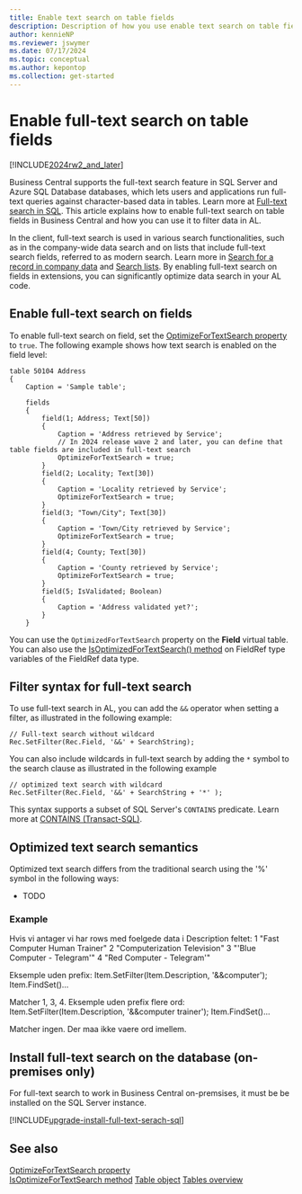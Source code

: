```yaml
---
title: Enable text search on table fields
description: Description of how you use enable text search on table fields.
author: kennieNP
ms.reviewer: jswymer
ms.date: 07/17/2024
ms.topic: conceptual
ms.author: kepontop
ms.collection: get-started
---
```

# Enable full-text search on table fields

[!INCLUDE[2024rw2_and_later](includes/2024rw2_and_later.md)]

Business Central supports the full-text search feature in SQL Server and Azure SQL Database databases, which lets users and applications run full-text queries against character-based data in tables. Learn more at [Full-text search in SQL](/sql/relational-databases/search/full-text-search). This article explains how to enable full-text search on table fields in Business Central and how you can use it to filter data in AL.

In the client, full-text search is used in various search functionalities, such as in the company-wide data search and on lists that include full-text search fields, referred to as modern search. Learn more in [Search for a record in company data](/dynamics365/business-central/ui-search-data) and [Search lists](/dynamics365/business-central/ui-enter-criteria-filters#searching). By enabling full-text search on fields in extensions, you can significantly optimize data search in your AL code.

## Enable full-text search on fields

To enable full-text search on field, set the [OptimizeForTextSearch property](properties/devenv-optimizefortextsearch-property.md) to `true`. The following example shows how text search is enabled on the field level:

```AL
table 50104 Address
{
    Caption = 'Sample table';

    fields
    {
        field(1; Address; Text[50])
        {
            Caption = 'Address retrieved by Service';
            // In 2024 release wave 2 and later, you can define that table fields are included in full-text search
            OptimizeForTextSearch = true;
        }
        field(2; Locality; Text[30])
        {
            Caption = 'Locality retrieved by Service';
            OptimizeForTextSearch = true;
        }
        field(3; "Town/City"; Text[30])
        {
            Caption = 'Town/City retrieved by Service';
            OptimizeForTextSearch = true;            
        }
        field(4; County; Text[30])
        {
            Caption = 'County retrieved by Service';
            OptimizeForTextSearch = true;
        }
        field(5; IsValidated; Boolean)
        {
            Caption = 'Address validated yet?';
        }        
    }
```

You can use the `OptimizedForTextSearch` property on the **Field** virtual table. You can also use the [IsOptimizedForTextSearch() method](methods-auto/fieldref/fieldref-isoptimizedfortextsearch-method.md) on FieldRef type variables of the FieldRef data type.


## Filter syntax for full-text search

To use full-text search in AL, you can add the `&&` operator when setting a filter, as illustrated in the following example: 

```AL
// Full-text search without wildcard
Rec.SetFilter(Rec.Field, '&&' + SearchString);
```

You can also include wildcards in full-text search by adding the `*` symbol to the search clause as illustrated in the following example 

```AL
// optimized text search with wildcard
Rec.SetFilter(Rec.Field, '&&' + SearchString + '*' ); 
```

This syntax supports a subset of SQL Server's `CONTAINS` predicate. Learn more at [CONTAINS (Transact-SQL)](/sql/t-sql/queries/contains-transact-sql).

## Optimized text search semantics

Optimized text search differs from the traditional search using the '%' symbol in the following ways:

- TODO

### Example 

Hvis vi antager vi har rows med foelgede data i Description feltet:
1 "Fast Computer Human Trainer"
2 "Computerization Television"
3 "'Blue Computer - Telegram'"
4 "Red Computer - Telegram'"
 
 
Eksemple uden prefix: 
Item.SetFilter(Item.Description, '&&computer');
Item.FindSet()... 
 
Matcher 1, 3, 4.
Eksemple uden prefix flere ord:
Item.SetFilter(Item.Description, '&&computer trainer');
Item.FindSet()... 
 
Matcher ingen.
Der maa ikke vaere ord imellem.

## Install full-text search on the database (on-premises only)

For full-text search to work in Business Central on-premsises, it must be be installed on the SQL Server instance. 

[!INCLUDE[upgrade-install-full-text-serach-sql](includes/upgrade-install-full-text-search-sql.md)]

## See also

[OptimizeForTextSearch property](properties/devenv-optimizefortextsearch-property.md)  
[IsOptimizeForTextSearch method](methods-auto/fieldref/fieldref-isoptimizedfortextsearch-method.md)
[Table object](devenv-table-object.md)
[Tables overview](devenv-tables-overview.md)
